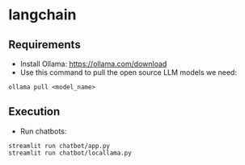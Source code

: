 # langchain

## Requirements
- Install Ollama: https://ollama.com/download
- Use this command to pull the open source LLM models we need:
```
ollama pull <model_name>
```

## Execution
- Run chatbots:
```
streamlit run chatbot/app.py
streamlit run chatbot/locallama.py
```